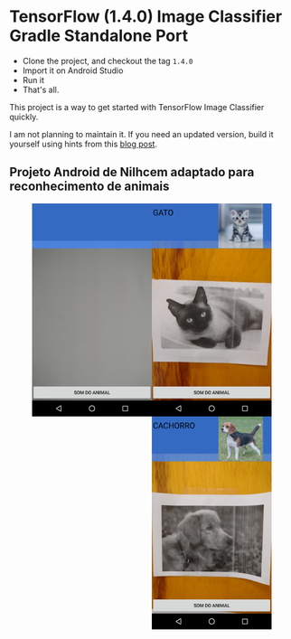 # TensorFlow (1.4.0) Image Classifier Gradle Standalone Port

- Clone the project, and checkout the tag `1.4.0`
- Import it on Android Studio
- Run it
- That's all.

This project is a way to get started with TensorFlow Image Classifier quickly.

I am not planning to maintain it. If you need an updated version, build it yourself using hints from this [blog post][blog-post].

[blog-post]: http://nilhcem.com/android/custom-tensorflow-classifier

## Projeto Android de Nilhcem adaptado para reconhecimento de animais

<div align="center">
    <figure>
        <img src="https://github.com/MarlonWSantos/tensorflow-classifier-android/blob/master/prints/tela-inicial.png" alt="Tela inicial" align="left" width="50%" height:"60%">
        <img src="https://github.com/MarlonWSantos/tensorflow-classifier-android/blob/master/prints/reconhecimento-gato.png" alt="Tela gato" align="center" width="50%" height:"60%">
        <img src="https://github.com/MarlonWSantos/tensorflow-classifier-android/blob/master/prints/reconhecimento-cachorro.png" alt="Tela cão" align="right" width="50%" height:"60%">
    </figure>
</div>

